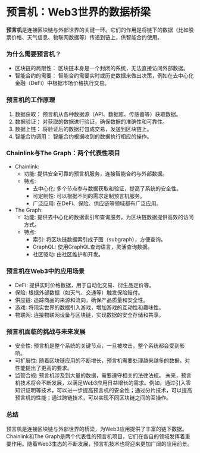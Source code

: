 # 预言机：Web3世界的数据桥梁
**预言机**是连接区块链与外部世界的关键一环。它们的作用是将链下的数据（比如股票价格、天气信息、物联网数据等）传递到链上，供智能合约使用。

### 为什么需要**预言机**？

+ 区块链的局限性： 区块链本身是一个封闭的系统，无法直接访问外部数据。
+ 智能合约的需要： 智能合约需要实时或历史数据来做出决策，例如在去中心化金融（DeFi）中根据市场价格执行交易。
### 预言机的工作原理

1. 数据获取： 预言机从各种数据源（API、数据库、传感器等）获取数据。
2. 数据验证： 对获取的数据进行验证，确保数据的准确性和可靠性。
3. 数据上链： 将验证后的数据打包成交易，发送到区块链上。
4. 智能合约调用： 智能合约根据收到的数据执行相应的操作。

### Chainlink与The Graph：两个代表性项目
+ Chainlink:
    + 功能: 提供安全可靠的预言机服务，连接智能合约与外部数据。
    + 特点:
        + 去中心化: 多个节点参与数据获取和验证，提高了系统的安全性。
        + 可定制性: 可以根据不同的需求定制预言机服务。
        + 广泛应用: 在DeFi、保险、供应链等领域都有广泛应用。
+ The Graph:
    + 功能: 提供去中心化的数据索引和查询服务，为区块链数据提供高效的访问方式。
    + 特点:
        + 索引: 将区块链数据索引成子图（subgraph），方便查询。
        + GraphQL: 使用GraphQL查询语言，灵活查询数据。
        + 社区驱动: 由社区维护和开发。

### 预言机在Web3中的应用场景
+ DeFi: 提供实时价格数据，用于自动化交易、衍生品定价等。
+ 保险: 根据外部数据（如天气、交通等）触发保险赔付。
+ 供应链: 追踪商品的来源和流向，确保产品质量和安全性。
+ 游戏: 将现实世界的数据引入游戏，增加游戏的互动性和趣味性。
+ 物联网: 连接物联网设备与区块链，实现数据的安全存储和共享。
### 预言机面临的挑战与未来发展
+ 安全性: 预言机是整个系统的关键节点，一旦被攻击，整个系统都会受到影响。
+ 可扩展性: 随着区块链应用的不断增长，预言机需要处理越来越多的数据，对性能提出了更高的要求。
+ 监管合规: 预言机涉及到大量的数据，需要遵守相关的法律法规。
未来，预言机技术将会不断发展，以满足Web3应用日益增长的需求。例如，通过引入零知识证明等技术，可以进一步提高预言机的安全性；通过分片技术，可以提高预言机的性能；通过跨链技术，可以实现不同区块链之间的互操作。

### 总结
预言机是连接区块链与外部世界的桥梁，为Web3应用提供了丰富的链下数据。Chainlink和The Graph是两个代表性的预言机项目，它们在各自的领域发挥着重要作用。随着Web3生态的不断发展，预言机技术也将迎来更加广阔的应用前景。